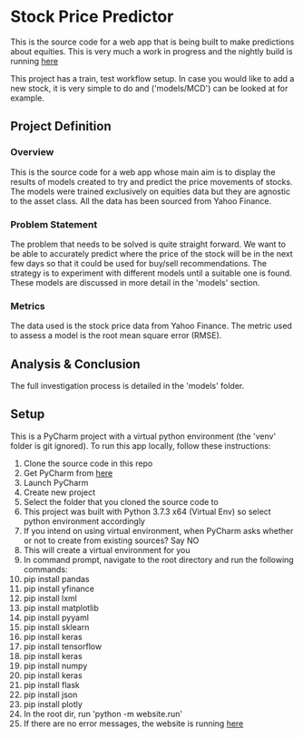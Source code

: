 # Stock Price Predictor
This is the source code for a web app that is being built to make predictions about equities. This is very much a work in progress and the nightly build is running <a href="http://159.65.28.124:3002/">here<a>

This project has a train, test workflow setup. In case you would like to add a new stock, it is very simple to do and ('models/MCD') can be looked at for example.

## Project Definition

### Overview
This is the source code for a web app whose main aim is to display the results of models created to try and predict the price movements of stocks. The models were trained exclusively on equities data but they are agnostic to the asset class. All the data has been sourced from Yahoo Finance.

### Problem Statement
The problem that needs to be solved is quite straight forward. We want to be able to accurately predict where the price of the stock will be in the next few days so that it could be used for buy/sell recommendations. The strategy is to experiment with different models until a suitable one is found. These models are discussed in more detail in the 'models' section.

### Metrics
The data used is the stock price data from Yahoo Finance. The metric used to assess a model is the root mean square error (RMSE).

## Analysis & Conclusion
The full investigation process is detailed in the 'models' folder.

## Setup
This is a PyCharm project with a virtual python environment (the 'venv' folder is git ignored). To run this app locally, follow these instructions:
<ol>
    <li>Clone the source code in this repo</li>
    <li>Get PyCharm from <a href="https://www.jetbrains.com/pycharm/download">here</a> </li>
    <li>Launch PyCharm</li>
    <li>Create new project</li>
    <li>Select the folder that you cloned the source code to</li>
    <li>This project was built with Python 3.7.3 x64 (Virtual Env) so select python environment accordingly</li>
    <li>If you intend on using virtual environment, when PyCharm asks whether or not to create from existing sources? Say NO</li>
    <li>This will create a virtual environment for you</li>
    <li>In command prompt, navigate to the root directory and run the following commands:</li>
    <li>pip install pandas</li>
    <li>pip install yfinance</li>
    <li>pip install lxml</li>
    <li>pip install matplotlib</li>
    <li>pip install pyyaml</li>
    <li>pip install sklearn</li>
    <li>pip install keras</li>
    <li>pip install tensorflow</li>
    <li>pip install keras</li>
    <li>pip install numpy</li>
    <li>pip install keras</li>
    <li>pip install flask</li>
    <li>pip install json</li>
    <li>pip install plotly</li>
    <li>In the root dir, run 'python -m website.run'</li>
    <li>If there are no error messages, the website is running <a href="http://localhost:3001">here</a></li>
</ol>